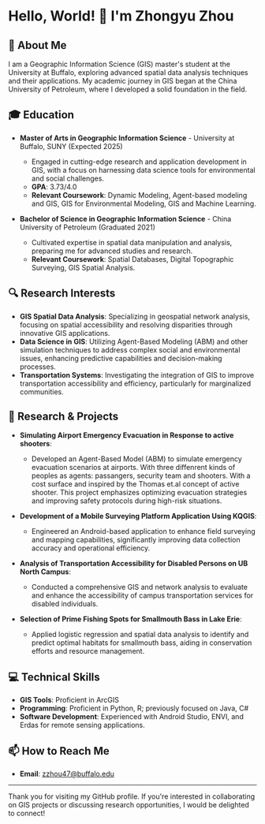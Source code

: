 # Hello, World! 👋 I'm Zhongyu Zhou

## 🌟 About Me
I am a Geographic Information Science (GIS) master's student at the University at Buffalo, exploring advanced spatial data analysis techniques and their applications. My academic journey in GIS began at the China University of Petroleum, where I developed a solid foundation in the field.

## 🎓 Education
- **Master of Arts in Geographic Information Science** - University at Buffalo, SUNY (Expected 2025)
  - Engaged in cutting-edge research and application development in GIS, with a focus on harnessing data science tools for environmental and social challenges.
  - **GPA**: 3.73/4.0
  - **Relevant Coursework**: Dynamic Modeling, Agent-based modeling and GIS, GIS for Environmental Modeling, GIS and Machine Learning.
  
- **Bachelor of Science in Geographic Information Science** - China University of Petroleum (Graduated 2021)
  - Cultivated expertise in spatial data manipulation and analysis, preparing me for advanced studies and research.
  - **Relevant Coursework**: Spatial Databases, Digital Topographic Surveying, GIS Spatial Analysis.

## 🔍 Research Interests
- **GIS Spatial Data Analysis**: Specializing in geospatial network analysis, focusing on spatial accessibility and resolving disparities through innovative GIS applications.
- **Data Science in GIS**: Utilizing Agent-Based Modeling (ABM) and other simulation techniques to address complex social and environmental issues, enhancing predictive capabilities and decision-making processes.
- **Transportation Systems**: Investigating the integration of GIS to improve transportation accessibility and efficiency, particularly for marginalized communities.

## 🚀 Research & Projects
- **Simulating Airport Emergency Evacuation in Response to active shooters**:
  - Developed an Agent-Based Model (ABM) to simulate emergency evacuation scenarios at airports. With three diffenrent kinds of peoples as agents: passangers, security team and shooters. With a cost surface and inspired by the Thomas et.al concept of active shooter. This project emphasizes optimizing evacuation strategies and improving safety protocols during high-risk situations.
  
- **Development of a Mobile Surveying Platform Application Using KQGIS**:
  - Engineered an Android-based application to enhance field surveying and mapping capabilities, significantly improving data collection accuracy and operational efficiency.

- **Analysis of Transportation Accessibility for Disabled Persons on UB North Campus**:
  - Conducted a comprehensive GIS and network analysis to evaluate and enhance the accessibility of campus transportation services for disabled individuals.

- **Selection of Prime Fishing Spots for Smallmouth Bass in Lake Erie**:
  - Applied logistic regression and spatial data analysis to identify and predict optimal habitats for smallmouth bass, aiding in conservation efforts and resource management.

## 💻 Technical Skills
- **GIS Tools**: Proficient in ArcGIS
- **Programming**: Proficient in Python, R; previously focused on Java, C#
- **Software Development**: Experienced with Android Studio, ENVI, and Erdas for remote sensing applications.

## 📫 How to Reach Me
- **Email**: [zzhou47@buffalo.edu](mailto:zzhou47@buffalo.edu)

---

Thank you for visiting my GitHub profile. If you're interested in collaborating on GIS projects or discussing research opportunities, I would be delighted to connect!
